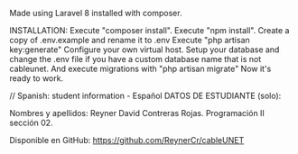 Made using Laravel 8 installed with composer.

INSTALLATION:
Execute "composer install".
Execute "npm install".
Create a copy of .env.example and rename it to .env
Execute "php artisan key:generate"
Configure your own virtual host.
Setup your database and change the .env file if you have a custom database name that is not cableunet.
And execute migrations with "php artisan migrate"
Now it's ready to work.

// Spanish: student information - Español
DATOS DE ESTUDIANTE (solo):

Nombres y apellidos: Reyner David Contreras Rojas.
Programación II sección 02.

Disponible en GitHub: https://github.com/ReynerCr/cableUNET
